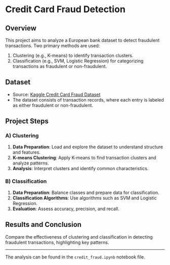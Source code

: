 # Credit Card Fraud Detection

## Overview
This project aims to analyze a European bank dataset to detect fraudulent transactions. Two primary methods are used:
1. Clustering (e.g., K-means) to identify transaction clusters.
2. Classification (e.g., SVM, Logistic Regression) for categorizing transactions as fraudulent or non-fraudulent.

## Dataset
- Source: [Kaggle Credit Card Fraud Dataset](https://www.kaggle.com/datasets/mlg-ulb/creditcardfraud)
- The dataset consists of transaction records, where each entry is labeled as either fraudulent or non-fraudulent.

## Project Steps

### A) Clustering
1. **Data Preparation**: Load and explore the dataset to understand structure and features.
2. **K-means Clustering**: Apply K-means to find transaction clusters and analyze patterns.
3. **Analysis**: Interpret clusters and identify common characteristics.

### B) Classification
1. **Data Preparation**: Balance classes and prepare data for classification.
2. **Classification Algorithms**: Use algorithms such as SVM and Logistic Regression.
3. **Evaluation**: Assess accuracy, precision, and recall.

## Results and Conclusion
Compare the effectiveness of clustering and classification in detecting fraudulent transactions, highlighting key patterns.

---

The analysis can be found in the `credit_fraud.ipynb` notebook file.
